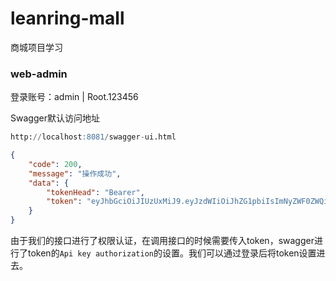 # leanring-mall
商城项目学习



### web-admin

登录账号：admin  | Root.123456



Swagger默认访问地址

```sql
http://localhost:8081/swagger-ui.html
```

```json
{
	"code": 200,
	"message": "操作成功",
	"data": {
		"tokenHead": "Bearer",
		"token": "eyJhbGciOiJIUzUxMiJ9.eyJzdWIiOiJhZG1pbiIsImNyZWF0ZWQiOjE2ODM5NDkyNDYxMTcsImV4cCI6MTY4NDU1NDA0Nn0.l08eLCaqAsXZSn0BsDtf0xglYHAAXo-LTVpL1J-ieA9cSI_YX826zEr3KXfGzfXa6QmonERxc2hHX4C1TKURjw"
	}
}
```

由于我们的接口进行了权限认证，在调用接口的时候需要传入token，swagger进行了token的`Api key authorization`的设置。我们可以通过登录后将token设置进去。

